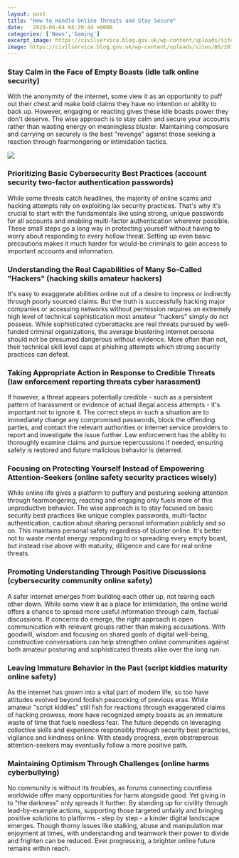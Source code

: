 ```yaml
---
layout: post
title: "How to Handle Online Threats and Stay Secure"
date:   2024-04-04 04:20:44 +0000
categories: ['News','Gaming']
excerpt_image: https://civilservice.blog.gov.uk/wp-content/uploads/sites/86/2015/10/10_steps_to_cyber.png
image: https://civilservice.blog.gov.uk/wp-content/uploads/sites/86/2015/10/10_steps_to_cyber.png
---
```


### Stay Calm in the Face of Empty Boasts (**idle talk online security**)
With the anonymity of the internet, some view it as an opportunity to puff out their chest and make bold claims they have no intention or ability to back up. However, engaging or reacting gives these idle boasts power they don't deserve. The wise approach is to stay calm and secure your accounts rather than wasting energy on meaningless bluster. Maintaining composure and carrying on securely is the best "revenge" against those seeking a reaction through fearmongering or intimidation tactics.

![](https://www.alltechflix.com/wp-content/uploads/2020/01/071119_how_to_protect_yourself_from_online_threats.jpg)
### Prioritizing Basic Cybersecurity Best Practices (**account security two-factor authentication passwords**)  
While some threats catch headlines, the majority of online scams and hacking attempts rely on exploiting lax security practices. That's why it's crucial to start with the fundamentals like using strong, unique passwords for all accounts and enabling multi-factor authentication wherever possible. These small steps go a long way in protecting yourself without having to worry about responding to every hollow threat. Setting up even basic precautions makes it much harder for would-be criminals to gain access to important accounts and information.
### Understanding the Real Capabilities of Many So-Called "Hackers" (**hacking skills amateur hackers**)
It's easy to exaggerate abilities online out of a desire to impress or indirectly through poorly sourced claims. But the truth is successfully hacking major companies or accessing networks without permission requires an extremely high level of technical sophistication most amateur "hackers" simply do not possess. While sophisticated cyberattacks are real threats pursued by well-funded criminal organizations, the average blustering internet persona should not be presumed dangerous without evidence. More often than not, their technical skill level caps at phishing attempts which strong security practices can defeat.
### Taking Appropriate Action in Response to Credible Threats (**law enforcement reporting threats cyber harassment**)  
If however, a threat appears potentially credible - such as a persistent pattern of harassment or evidence of actual illegal access attempts - it's important not to ignore it. The correct steps in such a situation are to immediately change any compromised passwords, block the offending parties, and contact the relevant authorities or internet service providers to report and investigate the issue further. Law enforcement has the ability to thoroughly examine claims and pursue repercussions if needed, ensuring safety is restored and future malicious behavior is deterred.
### Focusing on Protecting Yourself Instead of Empowering Attention-Seekers (**online safety security practices wisely**)
While online life gives a platform to puffery and posturing seeking attention through fearmongering, reacting and engaging only fuels more of this unproductive behavior. The wise approach is to stay focused on basic security best practices like unique complex passwords, multi-factor authentication, caution about sharing personal information publicly and so on. This maintains personal safety regardless of bluster online. It's better not to waste mental energy responding to or spreading every empty boast, but instead rise above with maturity, diligence and care for real online threats.
### Promoting Understanding Through Positive Discussions (**cybersecurity community online safety**)  
A safer internet emerges from building each other up, not tearing each other down. While some view it as a place for intimidation, the online world offers a chance to spread more useful information through calm, factual discussions. If concerns do emerge, the right approach is open communication with relevant groups rather than making accusations. With goodwill, wisdom and focusing on shared goals of digital well-being, constructive conversations can help strengthen online communities against both amateur posturing and sophisticated threats alike over the long run.
### Leaving Immature Behavior in the Past (**script kiddies maturity online safety**)
As the internet has grown into a vital part of modern life, so too have attitudes evolved beyond foolish peacocking of previous eras. While amateur "script kiddies" still fish for reactions through exaggerated claims of hacking prowess, more have recognized empty boasts as an immature waste of time that fuels needless fear. The future depends on leveraging collective skills and experience responsibly through security best practices, vigilance and kindness online. With steady progress, even obstreperous attention-seekers may eventually follow a more positive path.
### Maintaining Optimism Through Challenges (**online harms cyberbullying**)  
No community is without its troubles, as forums connecting countless worldwide offer many opportunities for harm alongside good. Yet giving in to "the darkness" only spreads it further. By standing up for civility through lead-by-example actions, supporting those targeted unfairly and bringing positive solutions to platforms - step by step - a kinder digital landscape emerges. Though thorny issues like stalking, abuse and manipulation mar enjoyment at times, with understanding and teamwork their power to divide and frighten can be reduced. Ever progressing, a brighter online future remains within reach.